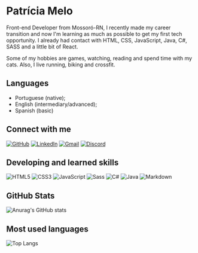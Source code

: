 # Patrícia Melo

Front-end Developer from Mossoró-RN, I recently made my career transition and now I'm learning as much as possible to get my first tech opportunity. I already had contact with HTML, CSS, JavaScript, Java, C#, SASS and a little bit of React.

Some of my hobbies are games, watching, reading and spend time with my cats. Also, I live running, biking and crossfit.

## Languages

- Portuguese (native);
- English (intermediary/advanced);
- Spanish (basic)

## Connect with me

[![GitHub](https://img.shields.io/badge/github-%23121011.svg?style=for-the-badge&logo=github&logoColor=white)](https://github.com/pcbandeira-m/)
[![LinkedIn](https://img.shields.io/badge/LinkedIn-000?style=for-the-badge&logo=linkedin&logoColor=0E76A8)](https://www.linkedin.com/in/pcbandeiram/)
[![Gmail](https://img.shields.io/badge/-Email-000?style=for-the-badge&logo=gmail&logoColor=007BFF)](mailto:pcbandeira.m@gmail.com)
[![Discord](https://img.shields.io/badge/Discord-000?style=for-the-badge&logo=discord)](https://www.discord.com/in/pcbandeira/)

## Developing and learned skills

![HTML5](https://img.shields.io/badge/HTML5-000?style=for-the-badge&logo=html5)
![CSS3](https://img.shields.io/badge/CSS3-000?style=for-the-badge&logo=css3&logoColor=264CE4)
![JavaScript](https://img.shields.io/badge/JavaScript-000?style=for-the-badge&logo=javascript)
![Sass](https://img.shields.io/badge/Sass-000?style=for-the-badge&logo=sass)
![C#](https://img.shields.io/badge/C%23-000?style=for-the-badge&logo=c-sharp&logoColor=823085)
![Java](https://img.shields.io/badge/Java-000?style=for-the-badge&logo=java)
![Markdown](https://img.shields.io/badge/Markdown-000?style=for-the-badge&logo=markdown)


## GitHub Stats

![Anurag's GitHub stats](https://github-readme-stats.vercel.app/api?username=pcbandeira-m&show_icons=true&theme=tokyonight)

## Most used languages

![Top Langs](https://github-readme-stats-git-masterrstaa-rickstaa.vercel.app/api/top-langs/?username=pcbandeira-m&layout=compact&theme=tokyonight)
